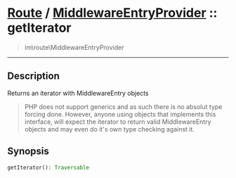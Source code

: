 # [Route](route.md) / [MiddlewareEntryProvider](route-MiddlewareEntryProvider.md) :: getIterator
 > im\route\MiddlewareEntryProvider
____

## Description
Returns an iterator with MiddlewareEntry objects

 > PHP does not support generics and as such there is no absolut type forcing done. However, anyone using objects that implements this interface, will expect the iterator to return valid MiddlewareEntry objects and may even do it's own type checking against it.  

## Synopsis
```php
getIterator(): Traversable
```
